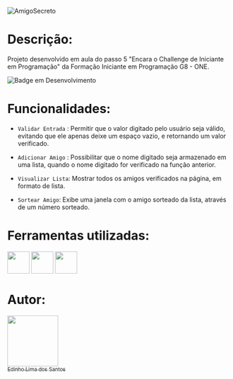 ![AmigoSecreto](https://github.com/user-attachments/assets/15657b28-3bd4-4bdd-aec0-547095d01106)


# Descrição:
Projeto desenvolvido em aula do passo 5 "Encara o Challenge de Iniciante em Programação" da Formação Iniciante em Programação G8 - ONE.


![Badge em Desenvolvimento](http://img.shields.io/static/v1?label=STATUS&message=FINALIZADO&color=GREEN&style=for-the-badge)



# Funcionalidades:

- `Validar Entrada` : Permitir que o valor digitado pelo usuário seja válido, evitando que ele apenas deixe um espaço vazio, e retornando um valor verificado.
- `Adicionar Amigo` : Possibilitar que o nome digitado seja armazenado em uma lista, quando o nome digitado for verificado na função anterior.

- `Visualizar Lista`: Mostrar todos os amigos verificados na página, em formato de lista. 

- `Sortear Amigo`: Exibe uma janela com o amigo sorteado da lista, através de um número sorteado.

# Ferramentas utilizadas:

<img src="https://cdn.jsdelivr.net/gh/devicons/devicon@latest/icons/vscode/vscode-original-wordmark.svg" width = "50" height = "50" /> <img src="https://cdn.jsdelivr.net/gh/devicons/devicon@latest/icons/github/github-original.svg" width = "50" height = "50" /> <img src="https://cdn.jsdelivr.net/gh/devicons/devicon@latest/icons/git/git-original-wordmark.svg" width = "50" height = "50" />
          
# Autor:

[<img loading="lazy" src="https://avatars.githubusercontent.com/u/195493588?v=4" width=115><br><sub>Edinho Lima dos Santos</sub>](https://github.com/ElsCorporation) 


